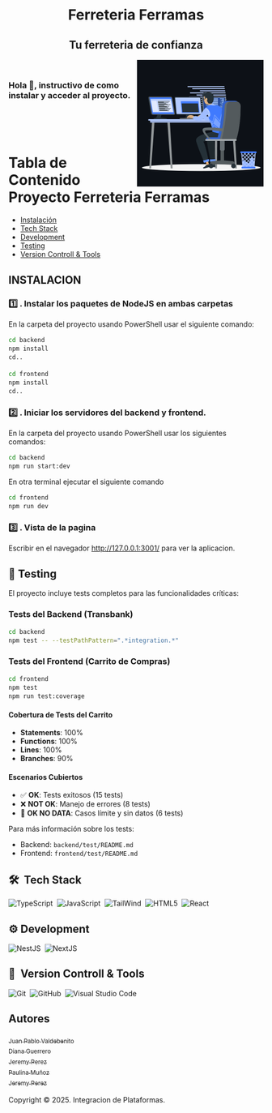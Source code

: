 <h1 align="center">Ferreteria Ferramas</h1>
<h2 align="center">Tu ferreteria de confianza</h2>

<p><img align="right" height="250" width="250" src="https://raw.githubusercontent.com/SubhadeepZilong/SubhadeepZilong/main/icons/animation_500_kxa883sd.gif" alt="SubhadeepZilong" /></p>

&emsp;
<h3 align="left">Hola 👋, instructivo de como instalar y acceder al proyecto.</h3>
&emsp;
<br/>
<br/>
<br/>

# Tabla de Contenido Proyecto Ferreteria Ferramas
- [Instalación](#Instalación)
- [Tech Stack](#Tech_stack)
- [Development](#Development)
- [Testing](#Testing)
- [Version Controll & Tools](#Version_controll_-tools)

## INSTALACION

### :one: . Instalar los paquetes de NodeJS en ambas carpetas

En la carpeta del proyecto usando PowerShell usar el siguiente comando:

 ```bash
cd backend
npm install
cd..

cd frontend
npm install
cd..
```

### :two: . Iniciar los servidores del backend y frontend. 

En la carpeta del proyecto usando PowerShell usar los siguientes comandos:

 ```bash
cd backend
npm run start:dev
```

En otra terminal ejecutar el siguiente comando

 ```bash
cd frontend
npm run dev
```
### :three: . Vista de la pagina

Escribir en el navegador http://127.0.0.1:3001/ para ver la aplicacion.

## 🧪 Testing

El proyecto incluye tests completos para las funcionalidades críticas:

### Tests del Backend (Transbank)
```bash
cd backend
npm test -- --testPathPattern=".*integration.*"
```

### Tests del Frontend (Carrito de Compras)
```bash
cd frontend
npm test
npm run test:coverage
```

#### Cobertura de Tests del Carrito
- **Statements**: 100%
- **Functions**: 100% 
- **Lines**: 100%
- **Branches**: 90%

#### Escenarios Cubiertos
- ✅ **OK**: Tests exitosos (15 tests)
- ❌ **NOT OK**: Manejo de errores (8 tests)  
- 📝 **OK NO DATA**: Casos límite y sin datos (6 tests)

Para más información sobre los tests:
- Backend: `backend/test/README.md`
- Frontend: `frontend/test/README.md`

## 🛠 &nbsp;Tech Stack

![TypeScript](https://img.shields.io/badge/typescript-3670A0?style=for-the-badge&logo=typescript&logoColor=ffdd54)&nbsp;
![JavaScript](https://img.shields.io/badge/javascript-%23323330.svg?style=for-the-badge&logo=javascript&logoColor=%23F7DF1E)&nbsp;
![TailWind](https://img.shields.io/badge/tailwindcss-%23563D7C.svg?style=for-the-badge&logo=tailwindcdd&logoColor=white)&nbsp;
![HTML5](https://img.shields.io/badge/html5-%23E34F26.svg?style=for-the-badge&logo=html5&logoColor=white)&nbsp;
![React](https://img.shields.io/badge/react-%231572B6.svg?style=for-the-badge&logo=react&logoColor=white)&nbsp;


## ⚙️ Development
![NestJS](https://img.shields.io/badge/NextJS-092E20?style=flat&logo=next.js&logoColor=white)&nbsp;
![NextJS](https://img.shields.io/badge/NestJS-092E20?style=flat&logo=nestjs&logoColor=white)&nbsp;


## 🧰 &nbsp;Version Controll & Tools 

![Git](https://img.shields.io/badge/git-%23F05033.svg?style=for-the-badge&logo=git&logoColor=white)&nbsp;
![GitHub](https://img.shields.io/badge/github-%23121011.svg?style=for-the-badge&logo=github&logoColor=white)&nbsp;
![Visual Studio Code](https://img.shields.io/badge/Visual%20Studio%20Code-0078d7.svg?style=for-the-badge&logo=visual-studio-code&logoColor=white)&nbsp;

## Autores

[<sub>Juan Pablo Valdebenito</sub>](https://github.com/zlSirodev)<br>
[<sub>Diana Guerrero</sub>](https://github.com/DiaGuerrero)<br>
[<sub>Jeremy Perez</sub>]()<br>
[<sub>Paulina Muñoz</sub>]()<br>
[<sub>Jeremy Perez</sub>]()<br>
<br/>
Copyright © 2025. Integracion de Plataformas.

